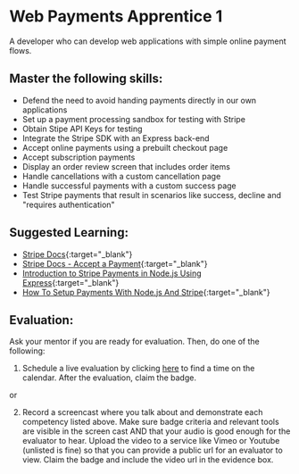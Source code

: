 # Web Payments Apprentice 1

A developer who can develop web applications with simple online payment flows.

## Master the following skills:

- Defend the need to avoid handing payments directly in our own applications
- Set up a payment processing sandbox for testing with Stripe
- Obtain Stipe API Keys for testing
- Integrate the Stripe SDK with an Express back-end
- Accept online payments using a prebuilt checkout page
- Accept subscription payments
- Display an order review screen that includes order items
- Handle cancellations with a custom cancellation page
- Handle successful payments with a custom success page
- Test Stripe payments that result in scenarios like success, decline and "requires authentication"

## Suggested Learning:

- [Stripe Docs](https://stripe.com/docs){:target="\_blank"}
- [Stripe Docs - Accept a Payment](https://stripe.com/docs/checkout/integration-builder){:target="\_blank"}
- [Introduction to Stripe Payments in Node.js Using Express](https://www.digitalocean.com/community/tutorials/nodejs-intro-stripe-payments){:target="\_blank"}
- [How To Setup Payments With Node.js And Stripe](https://www.youtube.com/watch?v=mI_-1tbIXQI){:target="\_blank"}

## Evaluation:

Ask your mentor if you are ready for evaluation. Then, do one of the following:

1. Schedule a live evaluation by clicking [here](https://api.logro.io/widget/appointment/codex-evals/full-stack) to find a time on the calendar. After the evaluation, claim the badge.

or

2. Record a screencast where you talk about and demonstrate each competency listed above. Make sure badge criteria and relevant tools are visible in the screen cast AND that your audio is good enough for the evaluator to hear. Upload the video to a service like Vimeo or Youtube (unlisted is fine) so that you can provide a public url for an evaluator to view. Claim the badge and include the video url in the evidence box.
